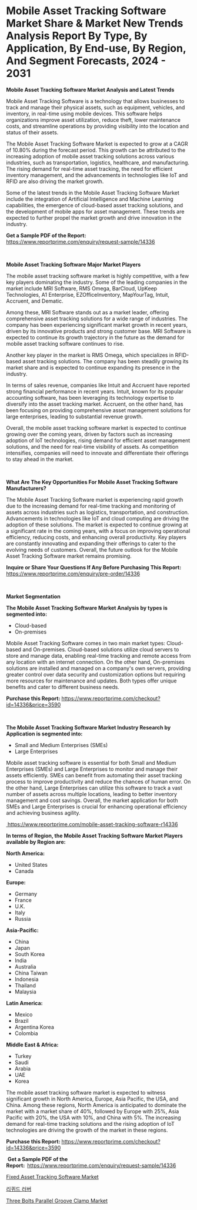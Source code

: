 <p><h1>Mobile Asset Tracking Software Market Share & Market New Trends Analysis Report By Type, By Application, By End-use, By Region, And Segment Forecasts, 2024 - 2031</h1></p><p><strong>Mobile Asset Tracking Software Market Analysis and Latest Trends</strong></p>
<p><p>Mobile Asset Tracking Software is a technology that allows businesses to track and manage their physical assets, such as equipment, vehicles, and inventory, in real-time using mobile devices. This software helps organizations improve asset utilization, reduce theft, lower maintenance costs, and streamline operations by providing visibility into the location and status of their assets.</p><p>The Mobile Asset Tracking Software Market is expected to grow at a CAGR of 10.80% during the forecast period. This growth can be attributed to the increasing adoption of mobile asset tracking solutions across various industries, such as transportation, logistics, healthcare, and manufacturing. The rising demand for real-time asset tracking, the need for efficient inventory management, and the advancements in technologies like IoT and RFID are also driving the market growth.</p><p>Some of the latest trends in the Mobile Asset Tracking Software Market include the integration of Artificial Intelligence and Machine Learning capabilities, the emergence of cloud-based asset tracking solutions, and the development of mobile apps for asset management. These trends are expected to further propel the market growth and drive innovation in the industry.</p></p>
<p><strong>Get a Sample PDF of the Report:&nbsp;</strong> <a href="https://www.reportprime.com/enquiry/request-sample/14336">https://www.reportprime.com/enquiry/request-sample/14336</a></p>
<p>&nbsp;</p>
<p><strong>Mobile Asset Tracking Software Major Market Players</strong></p>
<p><p>The mobile asset tracking software market is highly competitive, with a few key players dominating the industry. Some of the leading companies in the market include MRI Software, RMS Omega, BarCloud, UpKeep Technologies, A1 Enterprise, EZOfficeInventory, MapYourTag, Intuit, Accruent, and Dematic.</p><p>Among these, MRI Software stands out as a market leader, offering comprehensive asset tracking solutions for a wide range of industries. The company has been experiencing significant market growth in recent years, driven by its innovative products and strong customer base. MRI Software is expected to continue its growth trajectory in the future as the demand for mobile asset tracking software continues to rise.</p><p>Another key player in the market is RMS Omega, which specializes in RFID-based asset tracking solutions. The company has been steadily growing its market share and is expected to continue expanding its presence in the industry.</p><p>In terms of sales revenue, companies like Intuit and Accruent have reported strong financial performance in recent years. Intuit, known for its popular accounting software, has been leveraging its technology expertise to diversify into the asset tracking market. Accruent, on the other hand, has been focusing on providing comprehensive asset management solutions for large enterprises, leading to substantial revenue growth.</p><p>Overall, the mobile asset tracking software market is expected to continue growing over the coming years, driven by factors such as increasing adoption of IoT technologies, rising demand for efficient asset management solutions, and the need for real-time visibility of assets. As competition intensifies, companies will need to innovate and differentiate their offerings to stay ahead in the market.</p></p>
<p>&nbsp;</p>
<p><strong>What Are The Key Opportunities For Mobile Asset Tracking Software Manufacturers?</strong></p>
<p><p>The Mobile Asset Tracking Software market is experiencing rapid growth due to the increasing demand for real-time tracking and monitoring of assets across industries such as logistics, transportation, and construction. Advancements in technologies like IoT and cloud computing are driving the adoption of these solutions. The market is expected to continue growing at a significant rate in the coming years, with a focus on improving operational efficiency, reducing costs, and enhancing overall productivity. Key players are constantly innovating and expanding their offerings to cater to the evolving needs of customers. Overall, the future outlook for the Mobile Asset Tracking Software market remains promising.</p></p>
<p><strong>Inquire or Share Your Questions If Any Before Purchasing This Report:</strong> <a href="https://www.reportprime.com/enquiry/pre-order/14336">https://www.reportprime.com/enquiry/pre-order/14336</a></p>
<p>&nbsp;</p>
<p><strong>Market Segmentation</strong></p>
<p><strong>The Mobile Asset Tracking Software Market Analysis by types is segmented into:</strong></p>
<p><ul><li>Cloud-based</li><li>On-premises</li></ul></p>
<p><p>Mobile Asset Tracking Software comes in two main market types: Cloud-based and On-premises. Cloud-based solutions utilize cloud servers to store and manage data, enabling real-time tracking and remote access from any location with an internet connection. On the other hand, On-premises solutions are installed and managed on a company's own servers, providing greater control over data security and customization options but requiring more resources for maintenance and updates. Both types offer unique benefits and cater to different business needs.</p></p>
<p><strong>Purchase this Report:&nbsp;</strong><a href="https://www.reportprime.com/checkout?id=14336&price=3590">https://www.reportprime.com/checkout?id=14336&price=3590</a></p>
<p>&nbsp;</p>
<p><strong>The Mobile Asset Tracking Software Market Industry Research by Application is segmented into:</strong></p>
<p><ul><li>Small and Medium Enterprises (SMEs)</li><li>Large Enterprises</li></ul></p>
<p><p>Mobile asset tracking software is essential for both Small and Medium Enterprises (SMEs) and Large Enterprises to monitor and manage their assets efficiently. SMEs can benefit from automating their asset tracking process to improve productivity and reduce the chances of human error. On the other hand, Large Enterprises can utilize this software to track a vast number of assets across multiple locations, leading to better inventory management and cost savings. Overall, the market application for both SMEs and Large Enterprises is crucial for enhancing operational efficiency and achieving business agility.</p></p>
<p><a href="https://www.reportprime.com/mobile-asset-tracking-software-r14336">&nbsp;https://www.reportprime.com/mobile-asset-tracking-software-r14336</a></p>
<p><strong>In terms of Region, the Mobile Asset Tracking Software Market Players available by Region are:</strong></p>
<p>
    <p> <strong> North America: </strong>
        <ul>
            <li>United States</li>
            <li>Canada</li>
        </ul>
        </p> 
    <p> <strong> Europe: </strong>
        <ul>
            <li>Germany</li>
            <li>France</li>
            <li>U.K.</li>
            <li>Italy</li>
            <li>Russia</li>
        </ul>
        </p> 
    <p> <strong> Asia-Pacific: </strong>
        <ul>
            <li>China</li>
            <li>Japan</li>
            <li>South Korea</li>
            <li>India</li>
            <li>Australia</li>
            <li>China Taiwan</li>
            <li>Indonesia</li>
            <li>Thailand</li>
            <li>Malaysia</li>
        </ul>
        </p> 
    <p> <strong> Latin America: </strong>
        <ul>
            <li>Mexico</li>
            <li>Brazil</li>
            <li>Argentina Korea</li>
            <li>Colombia</li>
        </ul>
        </p> 
    <p> <strong> Middle East & Africa: </strong>
        <ul>
            <li>Turkey</li>
            <li>Saudi</li>
            <li>Arabia</li>
            <li>UAE</li>
            <li>Korea</li>
        </ul>
    </p>
    </p>
<p><p>The mobile asset tracking software market is expected to witness significant growth in North America, Europe, Asia Pacific, the USA, and China. Among these regions, North America is anticipated to dominate the market with a market share of 40%, followed by Europe with 25%, Asia Pacific with 20%, the USA with 10%, and China with 5%. The increasing demand for real-time tracking solutions and the rising adoption of IoT technologies are driving the growth of the market in these regions.</p></p>
<p><strong>Purchase this Report: </strong><a href="https://www.reportprime.com/checkout?id=14336&price=3590">https://www.reportprime.com/checkout?id=14336&price=3590</a></p>
<p>&nbsp;<strong>Get a Sample PDF of the Report:&nbsp;&nbsp;</strong><a href="https://www.reportprime.com/enquiry/request-sample/14336">https://www.reportprime.com/enquiry/request-sample/14336</a></p>
<p><strong></strong></p>
<p><p><a href="https://github.com/FassouRP/Market-Research-Report-List-4/blob/main/fixed-asset-tracking-software-market.md">Fixed Asset Tracking Software Market</a></p><p><a href="https://medium.com/@bennyuigleyjks/%EC%95%A1%EC%B2%B4-%EA%B3%A0%EB%AC%B4-%EC%8B%9C%EC%9E%A5%EC%9D%80-%EC%8B%9C%EC%9E%A5-%EC%A0%90%EC%9C%A0%EC%9C%A8-%ED%81%AC%EA%B8%B0-%EB%B0%8F-2031%EB%85%84%EA%B9%8C%EC%A7%80%EC%9D%98-%EC%A0%84%EB%A7%9D%EC%97%90-%EC%B4%88%EC%A0%90%EC%9D%84-%EB%A7%9E%EC%B6%94%EA%B3%A0-%EC%9E%88%EC%8A%B5%EB%8B%88%EB%8B%A4-5b2eb6d77b13">리퀴드 러버</a></p><p><a href="https://faithful-glue-af3.notion.site/Three-Bolts-Parallel-Groove-Clamp-Market-Size-Reveals-the-Best-Marketing-Channels-In-Global-Industry-d5eb9acf72ed41d8882cde27aeee39dd">Three Bolts Parallel Groove Clamp Market</a></p></p>